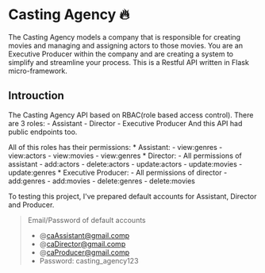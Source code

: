 # Casting Agency 🔥
The Casting Agency models a company that is responsible for creating movies and managing and assigning actors to those movies. You are an Executive Producer within the company and are creating a system to simplify and streamline your process.
This is a Restful API written in Flask micro-framework.



## Introuction
The Casting Agency API based on RBAC(role based access control).
There are 3 roles:
    - Assistant
    - Director
    - Executive Producer
And this API had public endpoints too.

All of this roles has their permissions:
    * Assistant:
        - view:genres
        - view:actors
        - view:movies
        - view:genres
    * Director:
        - All permissions of assistant
        - add:actors
        - delete:actors
        - update:actors
        - update:movies
        - update:genres
    * Executive Producer:
        - All permissions of director
        - add:genres
        - add:movies
        - delete:genres
        - delete:movies

To testing this project, I've prepared default accounts for Assistant, Director and Producer.
> Email/Password of default accounts
>* @caAssistant@gmail.comp
>* @caDirector@gmail.comp
>* @caProducer@gmail.comp
>* Password: casting_agency123



